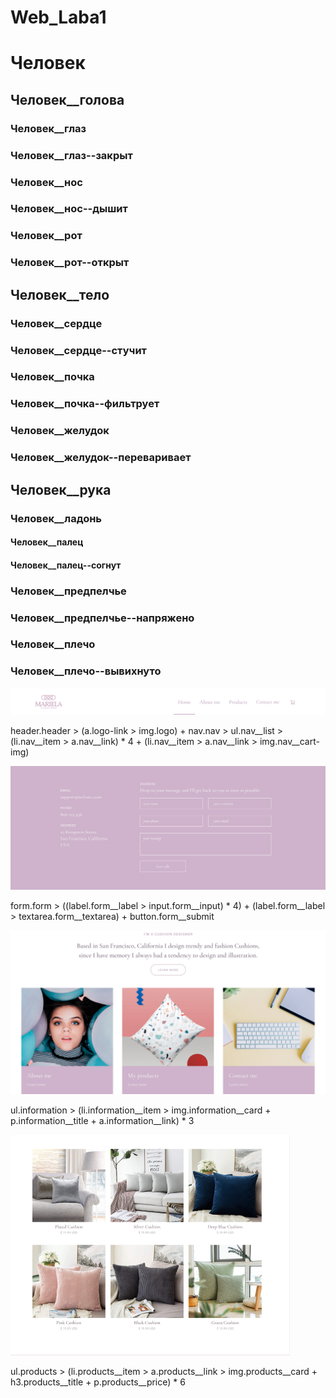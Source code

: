 # Web_Laba1

# Человек

## Человек__голова

### Человек__глаз
### Человек__глаз--закрыт
### Человек__нос
### Человек__нос--дышит
### Человек__рот
### Человек__рот--открыт

## Человек__тело
### Человек__сердце
### Человек__сердце--стучит
### Человек__почка
### Человек__почка--фильтрует
### Человек__желудок
### Человек__желудок--переваривает

## Человек__рука
### Человек__ладонь
#### Человек__палец
#### Человек__палец--согнут
### Человек__предпелчье
### Человек__предпелчье--напряжено
### Человек__плечо
### Человек__плечо--вывихнуто

![header](../img/header.jpg)

header.header > (a.logo-link > img.logo) + nav.nav > ul.nav__list > (li.nav__item > a.nav__link) * 4 + (li.nav__item > a.nav__link > img.nav__cart-img)

![form](../img/form.jpg)

form.form > ((label.form__label > input.form__input) * 4) + (label.form__label > textarea.form__textarea) + button.form__submit

![card](../img/card.jpg)

ul.information > (li.information__item > img.information__card + p.information__title + a.information__link) * 3

![choice](../img/choice.png)

ul.products > (li.products__item > a.products__link > img.products__card + h3.products__title + p.products__price) * 6 



